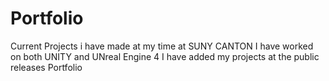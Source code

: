 # Portfolio
Current Projects i have made at my time at SUNY CANTON
I have worked on both UNITY and UNreal Engine 4
I have added my projects at the public releases
Portfolio
